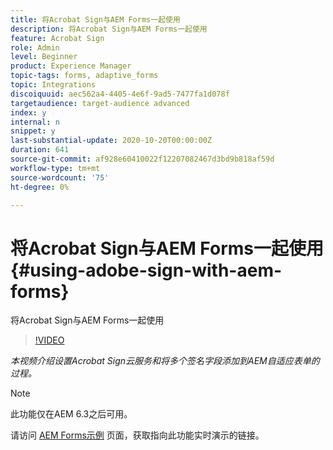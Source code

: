```yaml
---
title: 将Acrobat Sign与AEM Forms一起使用
description: 将Acrobat Sign与AEM Forms一起使用
feature: Acrobat Sign
role: Admin
level: Beginner
product: Experience Manager
topic-tags: forms, adaptive_forms
topic: Integrations
discoiquuid: aec562a4-4405-4e6f-9ad5-7477fa1d078f
targetaudience: target-audience advanced
index: y
internal: n
snippet: y
last-substantial-update: 2020-10-20T00:00:00Z
duration: 641
source-git-commit: af928e60410022f12207082467d3bd9b818af59d
workflow-type: tm+mt
source-wordcount: '75'
ht-degree: 0%

---
```



# 将Acrobat Sign与AEM Forms一起使用{#using-adobe-sign-with-aem-forms}

将Acrobat Sign与AEM Forms一起使用

>[!VIDEO](https://video.tv.adobe.com/v/18696?quality=12&learn=on)

*本视频介绍设置Acrobat Sign云服务和将多个签名字段添加到AEM自适应表单的过程。*

>[!NOTE]
>
>此功能仅在AEM 6.3之后可用。

请访问 [AEM Forms示例](https://forms.enablementadobe.com/content/samples/samples.html?query=0#formsandsign) 页面，获取指向此功能实时演示的链接。
